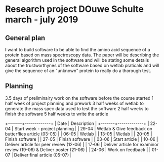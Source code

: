 # Research project DOuwe Schulte march - july 2019

## General plan

I want to build software to be able to find the amino acid sequence of a protein based on mass spectroscopy data. The paper will be describing the general algorithm used in the software and will be stating some details about the trustworthynes of the software based on wetlab praticals and will give the sequence of an "unknown" protein to really do a thorough test.

## Planning

3.5 days of preliminairy work on the software before the course started
1 half week of project planning and prework
3 half weeks of wetlab to generate the mass spec data used to test the software
2 half weeks to finish the software 
5 half weeks to write the article 

+-------+-------------+
| Date  | Description |
+-------+-------------+
| 22-04 | Start week - project planning |
| 29-04 | Wetlab & Give feedback on butterflies article (03-05) |
| 06-05 | Wetlab |
| 13-05 | Wetlab |
| 20-05 | Finish software |
| 27-05 | Finish software |
| 03-06 | Start article |
| 10-06 | Deliver article for peer review (12-06) |
| 17-06 | Deliver article for examinor review (19-06) & Deliver poster (21-06) |
| 24-06 | Work on feedback |
| 01-07 | Deliver final article (05-07) |
